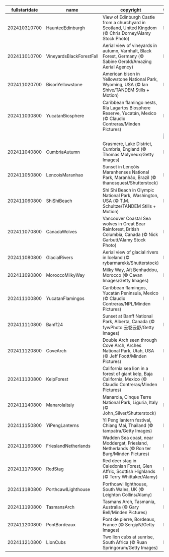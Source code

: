 |fullstartdate|name|copyright|title|image|
|--|--|--|--|--|
202410310700|HauntedEdinburgh|View of Edinburgh Castle from a churchyard in Scotland, United Kingdom (© Chris Dorney/Alamy Stock Photo)|Info|![](/en-AU/2024/11/202410310700HauntedEdinburgh.jpg)|
202411010700|VineyardsBlackForestFall|Aerial view of vineyards in autumn, Varnhalt, Black Forest, Germany (© Sabine Gerold/Amazing Aerial Agency)|Info|![](/en-AU/2024/11/202411010700VineyardsBlackForestFall.jpg)|
202411020700|BisonYellowstone|American bison in Yellowstone National Park, Wyoming, USA (© Ian Shive/TANDEM Stills + Motion)|Info|![](/en-AU/2024/11/202411020700BisonYellowstone.jpg)|
202411030800|YucatanBiosphere|Caribbean flamingo nests, Ría Lagartos Biosphere Reserve, Yucatán, Mexico (© Claudio Contreras/Minden Pictures)|Info|![](/en-AU/2024/11/202411030800YucatanBiosphere.jpg)|
||||![](/en-AU/2024/11/.jpg)|
202411040800|CumbriaAutumn|Grasmere, Lake District, Cumbria, England (© Thomas Molyneux/Getty Images)|Info|![](/en-AU/2024/11/202411040800CumbriaAutumn.jpg)|
202411050800|LencoisMaranhao|Sunset in Lençóis Maranhenses National Park, Maranhão, Brazil (© thanosquest/Shutterstock)|Info|![](/en-AU/2024/11/202411050800LencoisMaranhao.jpg)|
202411060800|ShiShiBeach|Shi Shi Beach in Olympic National Park, Washington, USA (© T.M. Schultze/TANDEM Stills + Motion)|Info|![](/en-AU/2024/11/202411060800ShiShiBeach.jpg)|
202411070800|CanadaWolves|Vancouver Coastal Sea wolves in Great Bear Rainforest, British Columbia, Canada (© Nick Garbutt/Alamy Stock Photo)|Info|![](/en-AU/2024/11/202411070800CanadaWolves.jpg)|
202411080800|GlacialRivers|Aerial view of glacial rivers in Iceland (© rybarmarekk/Shutterstock)|Info|![](/en-AU/2024/11/202411080800GlacialRivers.jpg)|
202411090800|MoroccoMilkyWay|Milky Way, Aït Benhaddou, Morocco (© Cavan Images/Getty Images)|Info|![](/en-AU/2024/11/202411090800MoroccoMilkyWay.jpg)|
202411100800|YucatanFlamingos|Caribbean flamingos, Yucatán Peninsula, Mexico (© Claudio Contreras/NPL/Minden Pictures)|Info|![](/en-AU/2024/11/202411100800YucatanFlamingos.jpg)|
202411110800|Banff24|Sunset at Banff National Park, Alberta, Canada (© fywPhoto 云卷云舒/Getty Images)|Info|![](/en-AU/2024/11/202411110800Banff24.jpg)|
202411120800|CoveArch|Double Arch seen through Cove Arch, Arches National Park, Utah, USA (© Jeff Foott/Minden Pictures)|Info|![](/en-AU/2024/11/202411120800CoveArch.jpg)|
202411130800|KelpForest|California sea lion in a forest of giant kelp, Baja California, Mexico (© Claudio Contreras/Minden Pictures)|Info|![](/en-AU/2024/11/202411130800KelpForest.jpg)|
202411140800|ManarolaItaly|Manarola, Cinque Terre National Park, Liguria, Italy (© John_Silver/Shutterstock)|Info|![](/en-AU/2024/11/202411140800ManarolaItaly.jpg)|
202411150800|YiPengLanterns|Yi Peng lantern festival, Chiang Mai, Thailand (© tampatra/Getty Images)|Info|![](/en-AU/2024/11/202411150800YiPengLanterns.jpg)|
202411160800|FrieslandNetherlands|Wadden Sea coast, near Moddergat, Friesland, Netherlands (© Ron ter Burg/Minden Pictures)|Info|![](/en-AU/2024/11/202411160800FrieslandNetherlands.jpg)|
202411170800|RedStag|Red deer stag in Caledonian Forest, Glen Affric, Scottish Highlands (© Terry Whittaker/Alamy)|Info|![](/en-AU/2024/11/202411170800RedStag.jpg)|
202411180800|PorthcawlLighthouse|Porthcawl lighthouse, South Wales, UK (© Leighton Collins/Alamy)|Info|![](/en-AU/2024/11/202411180800PorthcawlLighthouse.jpg)|
202411190800|TasmansArch|Tasmans Arch, Tasmania, Australia (© Gary Bell/Minden Pictures)|Info|![](/en-AU/2024/11/202411190800TasmansArch.jpg)|
202411200800|PontBordeaux|Pont de pierre, Bordeaux, France (© SergiyN/Getty Images)|Info|![](/en-AU/2024/11/202411200800PontBordeaux.jpg)|
202411210800|LionCubs|Two lion cubs at sunrise, South Africa (© Ruan Springorum/Getty Images)|Info|![](/en-AU/2024/11/202411210800LionCubs.jpg)|
